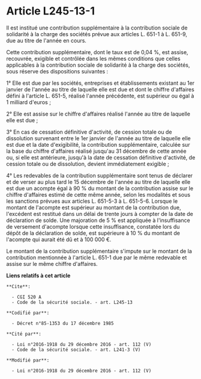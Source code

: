 # Article L245-13-1

Il est institué une contribution supplémentaire à la contribution  sociale de solidarité à la charge des sociétés prévue aux
articles L.  651-1 à L. 651-9, due au titre de l'année en cours. 

Cette contribution supplémentaire, dont le taux est de 0,04 %, est  assise, recouvrée, exigible et contrôlée dans les mêmes
conditions que  celles applicables à la contribution sociale de solidarité à la charge  des sociétés, sous réserve des
dispositions suivantes : 

1° Elle est due par les sociétés, entreprises et établissements  existant au 1er janvier de l'année au titre de laquelle elle
est due et  dont le chiffre d'affaires défini à l'article L. 651-5, réalisé l'année  précédente, est supérieur ou égal à 1
milliard d'euros ; 

2° Elle est assise sur le chiffre d'affaires réalisé l'année au titre de laquelle elle est due ; 

3° En cas de cessation définitive d'activité, de cession totale ou de  dissolution survenant entre le 1er janvier de l'année
au titre de  laquelle elle est due et la date d'exigibilité, la contribution  supplémentaire, calculée sur la base du chiffre
d'affaires réalisé  jusqu'au 31 décembre de cette année ou, si elle est antérieure, jusqu'à  la date de cessation définitive
d'activité, de cession totale ou de  dissolution, devient immédiatement exigible ; 

4°  Les redevables de la contribution supplémentaire sont tenus de déclarer  et de verser au plus tard le 15 décembre de
l'année au titre de laquelle  elle est due un acompte égal à 90 % du montant de la contribution  assise sur le chiffre
d'affaires estimé de cette même année, selon les  modalités et sous les sanctions prévues aux articles L. 651-5-3 à L.
651-5-6. Lorsque le montant de l'acompte est supérieur au montant de la  contribution due, l'excédent est restitué dans un
délai de trente jours à  compter de la date de déclaration de solde. Une majoration de 5 % est  appliquée à l'insuffisance de
versement d'acompte lorsque cette  insuffisance, constatée lors du dépôt de la déclaration de solde, est  supérieure à 10 %
du montant de l'acompte qui aurait été dû et à 100 000  €. 

Le montant de la contribution supplémentaire  s'impute sur le montant de la contribution mentionnée à l'article L.  651-1 due
par le même redevable et assise sur le même chiffre  d'affaires.

**Liens relatifs à cet article**

	**Cite**:

	  - CGI 520 A
	  - Code de la sécurité sociale. - art. L245-13

	**Codifié par**:

	  - Décret n°85-1353 du 17 décembre 1985

	**Cité par**:

	  - Loi n°2016-1918 du 29 décembre 2016 - art. 112 (V)
	  - Code de la sécurité sociale. - art. L241-3 (V)

	**Modifié par**:

	  - Loi n°2016-1918 du 29 décembre 2016 - art. 112 (V)
